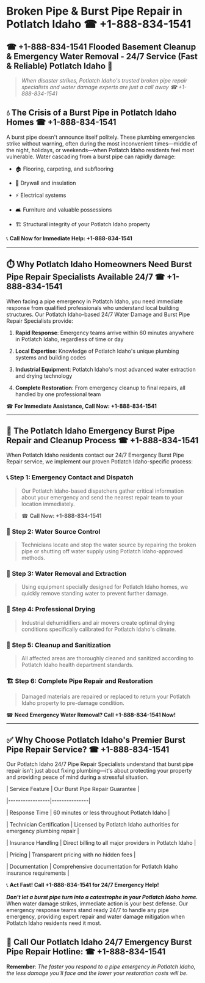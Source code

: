 # Broken Pipe & Burst Pipe Repair in Potlatch Idaho ☎ +1-888-834-1541  
## ☎ +1-888-834-1541 Flooded Basement Cleanup & Emergency Water Removal - 24/7 Service (Fast & Reliable) Potlatch Idaho 🚨  

> *When disaster strikes, Potlatch Idaho's trusted broken pipe repair specialists and water damage experts are just a call away ☎ +1-888-834-1541*  

## 💧 The Crisis of a Burst Pipe in Potlatch Idaho Homes ☎ +1-888-834-1541  

A burst pipe doesn't announce itself politely. These plumbing emergencies strike without warning, often during the most inconvenient times—middle of the night, holidays, or weekends—when Potlatch Idaho residents feel most vulnerable. Water cascading from a burst pipe can rapidly damage:  

* 🏠 Flooring, carpeting, and subflooring  
* 🧱 Drywall and insulation  
* ⚡ Electrical systems  
* 🛋️ Furniture and valuable possessions  
* 🏗️ Structural integrity of your Potlatch Idaho property  

📞 **Call Now for Immediate Help: +1-888-834-1541**  

---  

## ⏱️ Why Potlatch Idaho Homeowners Need Burst Pipe Repair Specialists Available 24/7 ☎ +1-888-834-1541  

When facing a pipe emergency in Potlatch Idaho, you need immediate response from qualified professionals who understand local building structures. Our Potlatch Idaho-based 24/7 Water Damage and Burst Pipe Repair Specialists provide:  

1. **Rapid Response**: Emergency teams arrive within 60 minutes anywhere in Potlatch Idaho, regardless of time or day  
2. **Local Expertise**: Knowledge of Potlatch Idaho's unique plumbing systems and building codes  
3. **Industrial Equipment**: Potlatch Idaho's most advanced water extraction and drying technology  
4. **Complete Restoration**: From emergency cleanup to final repairs, all handled by one professional team  

☎ **For Immediate Assistance, Call Now: +1-888-834-1541**  

---  

## 🔧 The Potlatch Idaho Emergency Burst Pipe Repair and Cleanup Process ☎ +1-888-834-1541  

When Potlatch Idaho residents contact our 24/7 Emergency Burst Pipe Repair service, we implement our proven Potlatch Idaho-specific process:  

### 📞 Step 1: Emergency Contact and Dispatch  
> Our Potlatch Idaho-based dispatchers gather critical information about your emergency and send the nearest repair team to your location immediately.  
> ☎ **Call Now: +1-888-834-1541**  

### 🚿 Step 2: Water Source Control  
> Technicians locate and stop the water source by repairing the broken pipe or shutting off water supply using Potlatch Idaho-approved methods.  

### 🌊 Step 3: Water Removal and Extraction  
> Using equipment specially designed for Potlatch Idaho homes, we quickly remove standing water to prevent further damage.  

### 💨 Step 4: Professional Drying  
> Industrial dehumidifiers and air movers create optimal drying conditions specifically calibrated for Potlatch Idaho's climate.  

### 🧼 Step 5: Cleanup and Sanitization  
> All affected areas are thoroughly cleaned and sanitized according to Potlatch Idaho health department standards.  

### 🏗️ Step 6: Complete Pipe Repair and Restoration  
> Damaged materials are repaired or replaced to return your Potlatch Idaho property to pre-damage condition.  

☎ **Need Emergency Water Removal? Call +1-888-834-1541 Now!**  

---  

## ✅ Why Choose Potlatch Idaho's Premier Burst Pipe Repair Service? ☎ +1-888-834-1541  

Our Potlatch Idaho 24/7 Pipe Repair Specialists understand that burst pipe repair isn't just about fixing plumbing—it's about protecting your property and providing peace of mind during a stressful situation.  

| Service Feature | Our Burst Pipe Repair Guarantee |  
|-----------------|---------------|  
| Response Time | 60 minutes or less throughout Potlatch Idaho |  
| Technician Certification | Licensed by Potlatch Idaho authorities for emergency plumbing repair |  
| Insurance Handling | Direct billing to all major providers in Potlatch Idaho |  
| Pricing | Transparent pricing with no hidden fees |  
| Documentation | Comprehensive documentation for Potlatch Idaho insurance requirements |  

📞 **Act Fast! Call +1-888-834-1541 for 24/7 Emergency Help!**  

***Don't let a burst pipe turn into a catastrophe in your Potlatch Idaho home.*** When water damage strikes, immediate action is your best defense. Our emergency response teams stand ready 24/7 to handle any pipe emergency, providing expert repair and water damage mitigation when Potlatch Idaho residents need it most.  

## 📱 Call Our Potlatch Idaho 24/7 Emergency Burst Pipe Repair Hotline: ☎ +1-888-834-1541  

**Remember**: *The faster you respond to a pipe emergency in Potlatch Idaho, the less damage you'll face and the lower your restoration costs will be.*